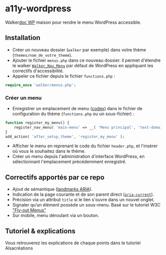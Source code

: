 # a11y-wordpress
Walker[doc WP](https://developer.wordpress.org/reference/classes/walker/) maison pour rendre le menu WordPress accessible.

## Installation
* Créer un nouveau dossier (`walker` par exemple) dans votre thème (`themes/nom_de_votre_theme`).
* Ajouter le fichier `menus.php` dans ce nouveau dossier. Il permet d'étendre le walker [`Walker_Nav_Menu`](https://developer.wordpress.org/reference/classes/walker_nav_menu/) par défaut de WordPress en appliquant les correctifs d'accessibilité.
* Appeler ce fichier depuis le fichier `functions.php` : 
```php
require_once 'walker/menus.php';
```
### Créer un menu
* Enregistrer un emplacement de menu ([codex](https://developer.wordpress.org/reference/functions/register_nav_menu/)) dans le fichier de configuration du thème (`functions.php` ou un sous-fichier) :
```php
function register_my_menu() {
    register_nav_menu( 'main-menu' => __( 'Menu principal', 'text-domain' ) );
}
add_action( 'after_setup_theme', 'register_my_menu' );
```
* Afficher le menu en reprenant le code du fichier `header.php`, et l'insérer où vous le souhaitez dans le thème.
* Créer un menu depuis l'administration d'interface WordPress, en sélectionnant l'emplacement précédemment enregistré.

## Correctifs apportés par ce repo
* Ajout de sémantique ([landmarks ARIA](https://disic.github.io/guide-integrateur/1-gabarit-general.html#html5aria)).
* Indication de la page courante et de son parent direct ([`aria-current`](https://developer.mozilla.org/en-US/docs/Web/Accessibility/ARIA/Attributes/aria-current)).
* Précision via un attribut `title` si le lien s'ouvre dans un nouvel onglet.
* Signaler qu’un élément possède un sous-menu. Basé sur le tutoriel W3C ["Fly-out Menus"](https://www.w3.org/WAI/tutorials/menus/flyout/#flyoutnavkbbtn)
* Sur mobile, menu déroulant via un bouton.

## Tutoriel & explications
Vous retrouverez les explications de chaque points dans le tutoriel Alsacréations
